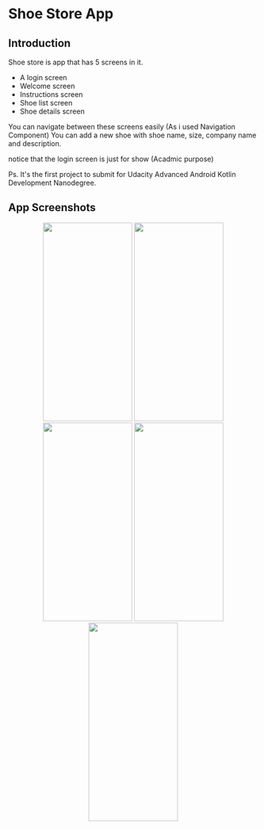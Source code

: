 Shoe Store App
===============


Introduction
------------
Shoe store is app that has 5 screens in it.
 - A login screen
 - Welcome screen
 - Instructions screen
 - Shoe list screen
 - Shoe details screen
 
You can navigate between these screens easily (As i used Navigation Component)
You can add a new shoe with shoe name, size, company name and description.

notice that the login screen is just for show (Acadmic purpose)

Ps. It's the first project to submit for Udacity Advanced Android Kotlin Development Nanodegree. 

App Screenshots
---------------
<p align="center">
 <img src="https://user-images.githubusercontent.com/14341736/205296091-4791c3f8-d92f-4e3a-a290-016f4f92305d.jpg" width="180" height="400">
 <img src="https://user-images.githubusercontent.com/14341736/205296099-c587cb26-ced2-465c-9372-5b5914248692.jpg" width="180" height="400">
 <img src="https://user-images.githubusercontent.com/14341736/205296110-dd91ab3a-4780-487b-8386-59b3676f5989.jpeg" width="180" height="400">
 <img src="https://user-images.githubusercontent.com/14341736/205296113-f379dc87-d0d7-47ea-a09b-f7de3fc7626c.jpeg" width="180" height="400">
 <img src="https://user-images.githubusercontent.com/14341736/205296114-0f22cad7-6dd7-4820-9833-9d881e94621e.jpeg" width="180" height="400">
</p>
